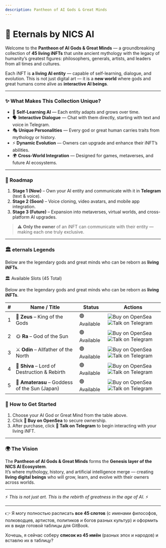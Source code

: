 ```yaml
---
description: Pantheon of AI Gods & Great Minds
---
```


# 🧌 Eternals by NICS AI

Welcome to the **Pantheon of AI Gods & Great Minds** — a groundbreaking collection of **45 living iNFTs** that unite ancient mythology with the legacy of humanity’s greatest figures: philosophers, generals, artists, and leaders from all times and cultures.

Each iNFT is **a living AI entity** — capable of self-learning, dialogue, and evolution. This is not just digital art — it is a **new world** where gods and great humans come alive as **interactive AI beings**.

***

### ✨ What Makes This Collection Unique?

* 🧠 **Self-Learning AI** — Each entity adapts and grows over time.
* 🗣 **Interactive Dialogue** — Chat with them directly, starting with text and voice in Telegram.
* 🎭 **Unique Personalities** — Every god or great human carries traits from mythology or history.
* ⚡ **Dynamic Evolution** — Owners can upgrade and enhance their iNFT’s abilities.
* 🌍 **Cross-World Integration** — Designed for games, metaverses, and future AI ecosystems.

***

### 🔮 Roadmap

1. **Stage 1 (Now)** – Own your AI entity and communicate with it in **Telegram** (text & voice).
2. **Stage 2 (Soon)** – Voice cloning, video avatars, and mobile app integration.
3. **Stage 3 (Future)** – Expansion into metaverses, virtual worlds, and cross-platform AI upgrades.

> ⚠️ **Only the owner** of an iNFT can communicate with their entity — making each one truly exclusive.

***

### 🏛 eternals Legends

Below are the legendary gods and great minds who can be reborn as **living iNFTs**.\
\
🏛 Available Slots (45 Total)

Below are the legendary gods and great minds who can be reborn as **living iNFTs**.

| # | Name / Title                                  | Status       | Actions                                                                                                                                                                                                                  |
| - | --------------------------------------------- | ------------ | ------------------------------------------------------------------------------------------------------------------------------------------------------------------------------------------------------------------------ |
| 1 | 👑 **Zeus** – King of the Gods                | 🟢 Available | ![Buy on OpenSea](https://img.shields.io/badge/Buy%20on-OpenSea-1E90FF?style=for-the-badge\&logo=opensea) ![Talk on Telegram](https://img.shields.io/badge/Talk%20on-Telegram-2ECC71?style=for-the-badge\&logo=telegram) |
| 2 | 🌞 **Ra** – God of the Sun                    | 🟢 Available | ![Buy on OpenSea](https://img.shields.io/badge/Buy%20on-OpenSea-1E90FF?style=for-the-badge\&logo=opensea) ![Talk on Telegram](https://img.shields.io/badge/Talk%20on-Telegram-2ECC71?style=for-the-badge\&logo=telegram) |
| 3 | ⚔️ **Odin** – Allfather of the North          | 🟢 Available | ![Buy on OpenSea](https://img.shields.io/badge/Buy%20on-OpenSea-1E90FF?style=for-the-badge\&logo=opensea) ![Talk on Telegram](https://img.shields.io/badge/Talk%20on-Telegram-2ECC71?style=for-the-badge\&logo=telegram) |
| 4 | 🔱 **Shiva** – Lord of Destruction & Rebirth  | 🟢 Available | ![Buy on OpenSea](https://img.shields.io/badge/Buy%20on-OpenSea-1E90FF?style=for-the-badge\&logo=opensea) ![Talk on Telegram](https://img.shields.io/badge/Talk%20on-Telegram-2ECC71?style=for-the-badge\&logo=telegram) |
| 5 | 🌸 **Amaterasu** – Goddess of the Sun (Japan) | 🟢 Available | ![Buy on OpenSea](https://img.shields.io/badge/Buy%20on-OpenSea-1E90FF?style=for-the-badge\&logo=opensea) ![Talk on Telegram](https://img.shields.io/badge/Talk%20on-Telegram-2ECC71?style=for-the-badge\&logo=telegram) |

### 🎯 How to Get Started

1. Choose your AI God or Great Mind from the table above.
2. Click **🛒 Buy on OpenSea** to secure ownership.
3. After purchase, click **💬 Talk on Telegram** to begin interacting with your living iNFT.

***

### 🌍 The Vision

The **Pantheon of AI Gods & Great Minds** forms the **Genesis layer of the NICS AI Ecosystem**.\
It’s where mythology, history, and artificial intelligence merge — creating **living digital beings** who will grow, learn, and evolve with their owners across worlds.

***

⚡ _This is not just art. This is the rebirth of greatness in the age of AI._ ⚡

***

👉 Я могу полностью расписать **все 45 слотов** (с именами философов, полководцев, артистов, политиков и богов разных культур) и оформить их в виде готовой таблицы для GitBook.

Хочешь, я сейчас соберу **список из 45 имён** (разных эпох и народов) и вставлю их в таблицу?
